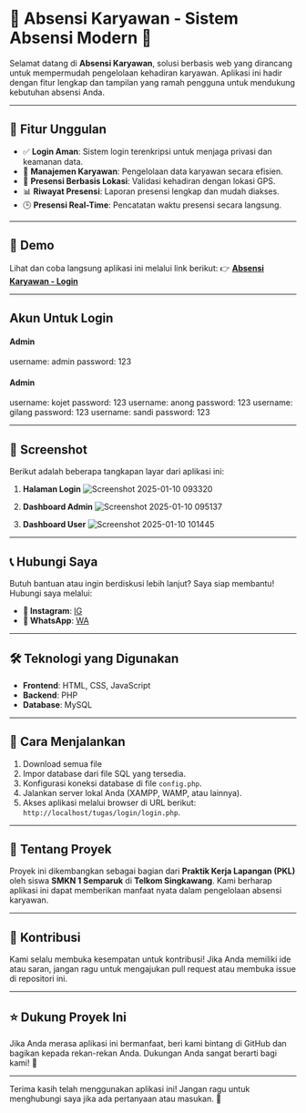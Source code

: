 # 🌟 Absensi Karyawan - Sistem Absensi Modern 🌟

Selamat datang di **Absensi Karyawan**, solusi berbasis web yang dirancang untuk mempermudah pengelolaan kehadiran karyawan. Aplikasi ini hadir dengan fitur lengkap dan tampilan yang ramah pengguna untuk mendukung kebutuhan absensi Anda.

---

## 🚀 Fitur Unggulan
- ✅ **Login Aman**: Sistem login terenkripsi untuk menjaga privasi dan keamanan data.
- 📂 **Manajemen Karyawan**: Pengelolaan data karyawan secara efisien.
- 📍 **Presensi Berbasis Lokasi**: Validasi kehadiran dengan lokasi GPS.
- 📊 **Riwayat Presensi**: Laporan presensi lengkap dan mudah diakses.
- 🕒 **Presensi Real-Time**: Pencatatan waktu presensi secara langsung.

---

## 🎥 Demo
Lihat dan coba langsung aplikasi ini melalui link berikut:
👉 [**Absensi Karyawan - Login**](http://absensikaryawan.ct.ws/tugas/login/login.php)

---

## Akun Untuk Login
  #### Admin
  username: admin
  password: 123
  #### Admin
  username: kojet
  password: 123
  username: anong
  password: 123
  username: gilang
  password: 123
  username: sandi
  password: 123

---

## 📸 Screenshot
Berikut adalah beberapa tangkapan layar dari aplikasi ini:

1. **Halaman Login**
  ![Screenshot 2025-01-10 093320](https://github.com/user-attachments/assets/dc4462d1-fc70-435c-a1d3-296f26e9ecd5)


2. **Dashboard Admin**
   ![Screenshot 2025-01-10 095137](https://github.com/user-attachments/assets/7527ff5d-ea71-45b5-8c54-1735697e4bd0)

3. **Dashboard User**
   ![Screenshot 2025-01-10 101445](https://github.com/user-attachments/assets/9aa9ff5f-9bfc-4be7-8d47-ed688abf4e17)

---

## 📞 Hubungi Saya
Butuh bantuan atau ingin berdiskusi lebih lanjut? Saya siap membantu! Hubungi saya melalui:

- **📸 Instagram**: [IG](https://instagram.com/faajharr)
- **📱 WhatsApp**: [WA](https://wa.me/623153437501)

---

## 🛠️ Teknologi yang Digunakan
- **Frontend**: HTML, CSS, JavaScript
- **Backend**: PHP
- **Database**: MySQL

---

## 📖 Cara Menjalankan
1. Download semua file
2. Impor database dari file SQL yang tersedia.
3. Konfigurasi koneksi database di file `config.php`.
4. Jalankan server lokal Anda (XAMPP, WAMP, atau lainnya).
5. Akses aplikasi melalui browser di URL berikut: `http://localhost/tugas/login/login.php`.

---

## 🤝 Tentang Proyek
Proyek ini dikembangkan sebagai bagian dari **Praktik Kerja Lapangan (PKL)** oleh siswa **SMKN 1 Semparuk** di **Telkom Singkawang**. Kami berharap aplikasi ini dapat memberikan manfaat nyata dalam pengelolaan absensi karyawan.

---

## 🤝 Kontribusi
Kami selalu membuka kesempatan untuk kontribusi! Jika Anda memiliki ide atau saran, jangan ragu untuk mengajukan pull request atau membuka issue di repositori ini.

---

## ⭐ Dukung Proyek Ini
Jika Anda merasa aplikasi ini bermanfaat, beri kami bintang di GitHub dan bagikan kepada rekan-rekan Anda. Dukungan Anda sangat berarti bagi kami! 🙏

---

Terima kasih telah menggunakan aplikasi ini! Jangan ragu untuk menghubungi saya jika ada pertanyaan atau masukan. 🌟

